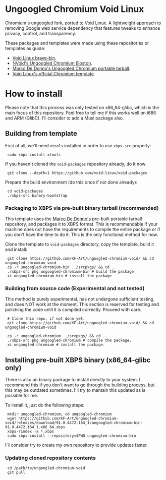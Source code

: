# Ungoogled Chromium Void Linux
Chromium's ungoogled fork, ported to Void Linux. A lightweight approach to removing Google web service dependency that features tweaks to enhance privacy, control, and transparency.

These packages and templates were made using these repositories or templates as guide:
 - <a href="https://github.com/kjjjnob/brave-bin">Void Linux brave-bin</a>.
 - <a href="https://github.com/not-void/nvoid/tree/master/srcpkgs/ungoogled-chromium-eloston">NVoid's Ungoogled Chromium Eloston</a>.
 - <a href="https://github.com/mdedonno1337/ungoogled-chromium-binaries/tree/master/releases/linux_portable">Marco De Donno's Ungoogled Chromium portable tarball</a>.
 - <a href="https://github.com/void-linux/void-packages/tree/master/srcpkgs/chromium">Void Linux's official Chromium template</a>.

<H1>How to install</H1>

Please note that this process was only tested on x86_64-glibc, which is the main focus of this repository. Feel free to tell me if this works well on i686 and ARM (GlibC). I'll consider to add a Musl package also.

 <H2>Building from template</H2>

First of all, we'll need <code>xtools</code> installed in order to use <code>xbps-src</code> properly:

     sudo xbps-install xtools

If you haven't cloned the <code>void-packages</code> repository already, do it now:

     git clone --depth=1 https://github.com/void-linux/void-packages

Prepare the build environment (do this once if not done already):

     cd void-packages
     ./xbps-src binary-bootstrap
     
 <H3>Packaging to XBPS via pre-built binary tarball (recommended)</H3>

This template uses the <a href=https://github.com/mdedonno1337>Marco De Donno's</a> pre-built portable tarball repository, and packages it to XBPS format. This is recommendable if your machine does not have the requirements to compile the entire package or if you don't have the time to do it. This is the only functional method for now.

Clone the template to <code>void-packages</code> directory, copy the template, build it and install:

     git clone https://github.com/KF-Art/ungoogled-chromium-void/ && cd ungoogled-chromium-void
     cp -r ungoogled-chromium-bin ../srcpkgs/ && cd ..
     ./xbps-src pkg ungoogled-chromium-bin # build the package
     xi ungoogled-chromium-bin # install the package
     
  <H3>Building from source code (Experimental and not tested)</H3>

This method is purely experimental, has not undergone sufficient testing, and does NOT work at the moment. This section is reserved for testing and polishing the code until it is compiled correctly. Proceed with care.

     # Clone this repo, if not done yet.
     git clone https://github.com/KF-Art/ungoogled-chromium-void/ && cd ungoogled-chromium-void
     
     cp -r ungoogled-chromium ../srcpkgs/ && cd ..
     ./xbps-src pkg ungoogled-chromium # compile the package.
     xi ungoogled-chromium # install the package.

  
 <H2>Installing pre-built XBPS binary (x86_64-glibc only)</H2>
There is also an binary package to install directly to your system. I recommend this if you don't want to go through the building process, but this may be outdated sometimes. I'll try to mantain this updated as is possible for me.

To install it, just do the following steps:

     mkdir ungoogled-chromium; cd ungoogled-chromium
     wget https://github.com/KF-Art/ungoogled-chromium-void/releases/download/91.0.4472.164_1/ungoogled-chromium-bin-91.0.4472.164_1.x86_64.xbps
     xbps-rindex -a *.xbps
     sudo xbps-install --repository=$PWD ungoogled-chromium-bin

I'll consider try to create my own repository to provide updates faster.
     
<H3>Updating cloned repository contents</H3>

     cd /path/to/ungoogled-chromium-void
     git pull
